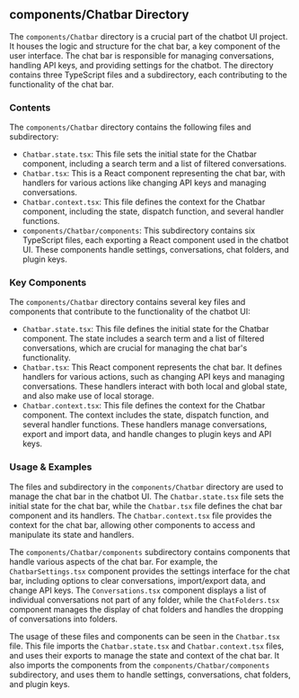 
## components/Chatbar Directory

The `components/Chatbar` directory is a crucial part of the chatbot UI project. It houses the logic and structure for the chat bar, a key component of the user interface. The chat bar is responsible for managing conversations, handling API keys, and providing settings for the chatbot. The directory contains three TypeScript files and a subdirectory, each contributing to the functionality of the chat bar.

### Contents

The `components/Chatbar` directory contains the following files and subdirectory:

- `Chatbar.state.tsx`: This file sets the initial state for the Chatbar component, including a search term and a list of filtered conversations.
- `Chatbar.tsx`: This is a React component representing the chat bar, with handlers for various actions like changing API keys and managing conversations.
- `Chatbar.context.tsx`: This file defines the context for the Chatbar component, including the state, dispatch function, and several handler functions.
- `components/Chatbar/components`: This subdirectory contains six TypeScript files, each exporting a React component used in the chatbot UI. These components handle settings, conversations, chat folders, and plugin keys.

### Key Components

The `components/Chatbar` directory contains several key files and components that contribute to the functionality of the chatbot UI:

- `Chatbar.state.tsx`: This file defines the initial state for the Chatbar component. The state includes a search term and a list of filtered conversations, which are crucial for managing the chat bar's functionality.
- `Chatbar.tsx`: This React component represents the chat bar. It defines handlers for various actions, such as changing API keys and managing conversations. These handlers interact with both local and global state, and also make use of local storage.
- `Chatbar.context.tsx`: This file defines the context for the Chatbar component. The context includes the state, dispatch function, and several handler functions. These handlers manage conversations, export and import data, and handle changes to plugin keys and API keys.

### Usage & Examples

The files and subdirectory in the `components/Chatbar` directory are used to manage the chat bar in the chatbot UI. The `Chatbar.state.tsx` file sets the initial state for the chat bar, while the `Chatbar.tsx` file defines the chat bar component and its handlers. The `Chatbar.context.tsx` file provides the context for the chat bar, allowing other components to access and manipulate its state and handlers.

The `components/Chatbar/components` subdirectory contains components that handle various aspects of the chat bar. For example, the `ChatbarSettings.tsx` component provides the settings interface for the chat bar, including options to clear conversations, import/export data, and change API keys. The `Conversations.tsx` component displays a list of individual conversations not part of any folder, while the `ChatFolders.tsx` component manages the display of chat folders and handles the dropping of conversations into folders.

The usage of these files and components can be seen in the `Chatbar.tsx` file. This file imports the `Chatbar.state.tsx` and `Chatbar.context.tsx` files, and uses their exports to manage the state and context of the chat bar. It also imports the components from the `components/Chatbar/components` subdirectory, and uses them to handle settings, conversations, chat folders, and plugin keys.

